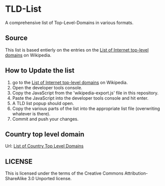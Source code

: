 # TLD-List
A comprehensive list of Top-Level-Domains in various formats.

## Source
This list is based entierly on the entries on the [List of Internet top-level domains](https://en.wikipedia.org/wiki/List_of_Internet_top-level_domains) on Wikipedia.

## How to Update the list
1) go to the [List of Internet top-level domains](https://en.wikipedia.org/wiki/List_of_Internet_top-level_domains) on Wikipedia.
2) Open the developer tools console.
3) Copy the JavaScript from the 'wikipedia-export.js' file in this repository.
4) Paste the JavaScript into the developer tools console and hit enter.
5) A TLD list popup should open.
6) Copy the various parts of the list into the appropriate list file (overwriting whatever is there).
7) Commit and push your changes.

## Country top level domain
Url: [List of Country Top Level Domains](https://en.wikipedia.org/wiki/Country_code_top-level_domain#Lists)


## LICENSE
This is licensed under the terms of the Creative Commons Attribution-ShareAlike 3.0 Unported license.
